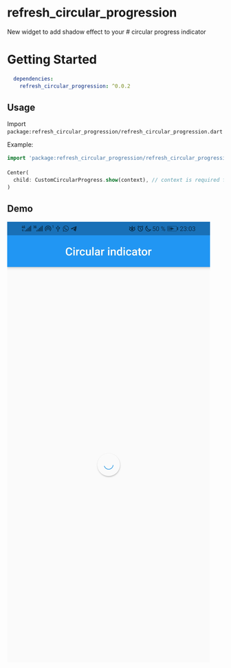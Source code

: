 # refresh_circular_progression

New widget to add shadow effect to your # circular progress indicator

# Getting Started
``` yaml
  dependencies:
    refresh_circular_progression: ^0.0.2

```
## Usage
Import `package:refresh_circular_progression/refresh_circular_progression.dart`

Example: 
```dart
import 'package:refresh_circular_progression/refresh_circular_progression.dart';

Center(
  child: CustomCircularProgress.show(context), // context is required for default value
)
```
## Demo
![](assets/Screenshot.jpg)

